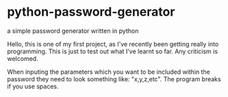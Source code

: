# python-password-generator
a simple password generator written in python

Hello, this is one of my first project, as I've recently been getting really into programming.
This is just to test out what I've learnt so far.
Any criticism is welcomed.

When inputing the parameters which you want to be included within the password they need to look something like: "x,y,z,etc". The program breaks if you use spaces.
